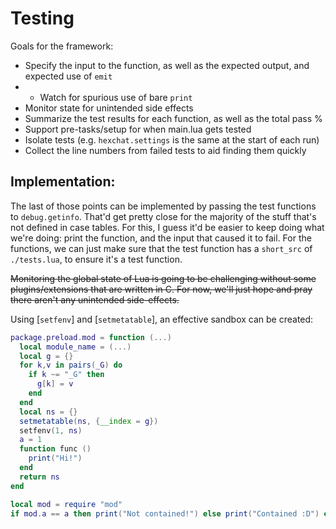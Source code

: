 # Testing

Goals for the framework:

- Specify the input to the function, as well as the expected output, and expected use of `emit`
- - Watch for spurious use of bare `print`
- Monitor state for unintended side effects
- Summarize the test results for each function, as well as the total pass %
- Support pre-tasks/setup for when main.lua gets tested
- Isolate tests (e.g. `hexchat.settings` is the same at the start of each run)
- Collect the line numbers from failed tests to aid finding them quickly

## Implementation:

The last of those points can be implemented by passing the test functions to `debug.getinfo`. That'd get pretty close for the majority of the stuff that's not defined in case tables. For this, I guess it'd be easier to keep doing what we're doing: print the function, and the input that caused it to fail. For the functions, we can just make sure that the test function has a `short_src` of `./tests.lua`, to ensure it's a test function.

<del>Monitoring the global state of Lua is going to be challenging without some plugins/extensions that are written in C. For now, we'll just hope and pray there aren't any unintended side-effects.</del>

Using [`setfenv`] and [`setmetatable`], an effective sandbox can be created:

```lua
package.preload.mod = function (...)
  local module_name = (...)
  local g = {}
  for k,v in pairs(_G) do
    if k ~= "_G" then
      g[k] = v
    end
  end
  local ns = {}
  setmetatable(ns, {__index = g})
  setfenv(1, ns)
  a = 1
  function func ()
    print("Hi!")
  end
  return ns
end

local mod = require "mod"
if mod.a == a then print("Not contained!") else print("Contained :D") end
```


